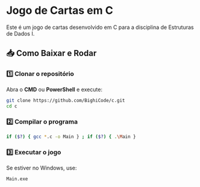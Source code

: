 # Jogo de Cartas em C

Este é um jogo de cartas desenvolvido em C para a disciplina de Estruturas de Dados I.

## 📥 Como Baixar e Rodar

### 1️⃣ Clonar o repositório
Abra o **CMD** ou **PowerShell** e execute:
```sh
git clone https://github.com/BighiCode/c.git
cd c
```

### 2️⃣ Compilar o programa
```sh
if ($?) { gcc *.c -o Main } ; if ($?) { .\Main }
```
### 3️⃣ Executar o jogo
Se estiver no Windows, use:
```sh
Main.exe
```
